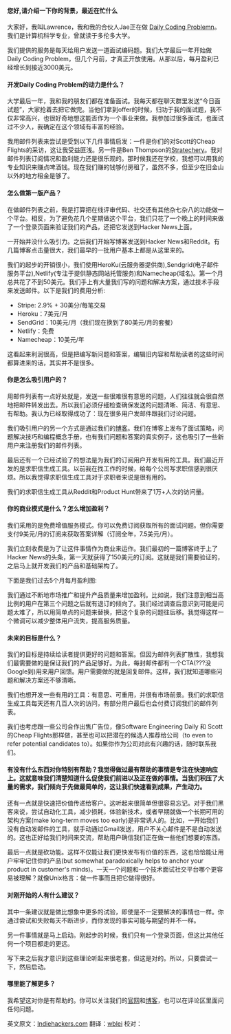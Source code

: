 #### 您好,请介绍一下你的背景，最近在忙什么
大家好，我叫Lawrence，我和我的合伙人Jae正在做 [Daily Coding Problemn](https://www.dailycodingproblem.com/)。我们是计算机科学专业，曾就读于多伦多大学。

我们提供的服务是每天给用户发送一道面试编码题。我们大学最后一年开始做Daily Coding Problem，但几个月前，才真正开放使用。从那以后，每月盈利已经增长到接近3000美元。


#### 开发Daily Coding Problem的动力是什么？
大学最后一年，我和我的朋友们都在准备面试。我每天都在聊天群里发送“今日面试题”，大家抢着去把它做完。当他们拿到offer的时候，归功于我的面试题，我不仅非常高兴，也很好奇地想这能否作为一个事业来做。我参加过很多面试，也面试过不少人，我确定在这个领域有丰富的经验。

我用邮件列表来尝试是受到以下几件事情启发：一件是你们的对Scott的Cheap Flights的采访，这让我受益匪浅。另一件是Ben Thompson的[Stratechery](https://stratechery.com/)。我对邮件列表订阅情况和盈利能力还是很乐观的。那时候我还在学校，我想可以用我的专业知识来赚点啤酒钱。现在我们赚的钱够付房租了，虽然不多，但至少在旧金山以外的地方租金是够了。

#### 怎么做第一版产品？
在做邮件列表之前，我是打算把在线评审代码、社交还有其他杂七杂八的功能做一个平台。相反，为了避免花几个星期做这个平台，我们只花了一个晚上的时间来做了一个登录页面来验证我们的产品，还把它发送到Hacker News上面。

一开始并没什么吸引力。之后我们开始写博客发送到Hacker News和Reddit。有几篇博客点击量很大，我们最早的一批用户基本上都是从这里来的。

我们的起步的开销很小，我们使用HeroKu(云服务器提供商),Sendgrid(电子邮件服务平台),Netlify(专注于提供静态网站托管服务)和Namecheap(域名)。第一个月总共花了不到50美元。我们手上有大量我们写的问题和解决方案，通过技术手段来发送邮件。以下是我们的费用分析:

* Stripe: 2.9% + 30美分/每笔交易
* Heroku：7美元/月
* SendGrid：10美元/月（我们现在换到了80美元/月的套餐）
* Netlify：免费
* Namecheap：10美元/年

这看起来利润很高，但是把编写新问题和答案，编辑旧内容和帮助读者的这些时间都算进来的话，其实并不是很多。

#### 你是怎么吸引用户的？
用邮件列表有一点好处就是，发送一些很难很有意思的问题，人们往往就会很自然地把邮件转发出去。所以我们必须仔细检查确保发送的问题清晰、简洁、有意思、有帮助。我认为已经取得成功了：现在很多用户发邮件跟我们讨论问题。

我们吸引用户的另一个方式是通过我们的[博客](https://www.dailycodingproblem.com/blog)。我们在博客上发布了面试策略，问题解决技巧和编程概念手册，也有我们问题和答案的真实例子，这也吸引了一些新用户来注册我们的邮件列表。

最后还有一个已经试验了的想法是为我们的订阅用户开发有用的工具。我们最近开发的是求职信生成工具。以前我在找工作的时候，给每个公司写求职信感到很厌烦。所以我觉得求职信生成工具对于求职者来说是很有用的。

我们的求职信生成工具从Reddit和Product Hunt带来了1万+人次的访问量。

#### 你的商业模式是什么？怎么增加盈利？
我们采用的是免费增值服务模式。你可以免费订阅获取所有的面试问题。但你需要支付9美元/月的订阅来获取答案详解（订阅全年，7.5美元/月）。

我们立刻收费是为了让这件事情作为商业来运作。我们最初的一篇博客终于上了Hacker News的头条，第一天就获得了150美元的订阅。这就是我们需要验证的，之后马上就开发我们的产品和基础架构了。

下面是我们过去5个月每月盈利图:

我们通过不断地市场推广和提升产品质量来增加盈利。比如说，我们注意到相当高比例的用户在第三个问题之后就有退订的倾向了。我们经过调查后意识到可能是问题太难了，所以用简单点的问题来替换，把这个复杂的问题往后移。我觉得这样一个微调可以减少整体用户流失，提高服务质量。

#### 未来的目标是什么？
我们的目标是持续给读者提供更好的问题和答案。但因为邮件列表扩散性，我想我们最需要做的是保证我们的产品足够好。为此，每封邮件都有一个CTA(???没Google到)用来用户回馈。用户需要做的就是回复邮件。这样，我们就知道哪些问题和解决方案还不够清晰。

我们也想开发一些有用的工具：有意思、可重用，并很有市场前景。我们的求职信生成工具每天还有几百人次的访问，有部分用户最后也会付费订阅我们的邮件列表。

我们也考虑跟一些公司合作出售广告位，像Software Engineering Daily 和 Scott的Cheap Flights那样做，甚至也可以把潜在的候选人推荐给公司（to even to refer potential candidates to）。如果你作为公司对此有兴趣的话，随时联系我们。

#### 有没有什么东西对你特别有帮助？我觉得做过最有帮助的事情是专注在快速响应上。这就意味我们清楚知道什么促使我们前进以及正在做的事情。当我们积压了大量的需求，我们倾向于先做最简单的，这让我们快速看到成果，产生动力。

还有一点就是快速把价值传递给客户。这听起来很简单但很容易忘记。对于我们黑客来说，尝试自动化工具，减少损耗，体验新技术，或者早期就做一个长期可用的架构方案(make long-term moves too early)是非常诱人的。比如，一开始我们没有自动发邮件的工具，就手动通过Gmail发送，用户不关心邮件是不是自动发送的。这也正好给我们时间来交流，帮助用户确信我们正在做一些他们想要的东西。

最后一点就是砍功能。这样不仅能让我们更快发布有价值的东西，这也恰恰能让用户牢牢记住你的产品(but somewhat paradoxically helps to anchor your product in customer's minds)。一天一个问题和一个技术面试社交平台哪个更容易被理解？就像Unix格言：做一件事而且把它做得很好。

#### 对刚开始的人有什么建议？
其中一条建议就是做比想象中更多的试验，即使是不一定要解决的事情也一样。你通过尝试和失败每天不断进步，而你发现的事实可能与期望的并不一样。

另一件事情就是马上启动。刚起步的时候，我们只有一个登录页面，但这比其他任何一个项目都走的更远。

写下来之后我才意识到这些理论听起来很老套，但这是对的。所以，只要尝试一下，然后启动。

#### 哪里能了解更多？
我希望这对你是有帮助的。你可以关注我们的[官网](https://www.dailycodingproblem.com)和[博客](https://www.dailycodingproblem.com/blog)，也可以在评论区里面问任何问题。

英文原文：[Indiehackers.com](https://www.indiehackers.com/interview/a2b57cca87)
翻译：[wblei](https://github.com/super2b?utm_source=sideidea.com)
校对：
